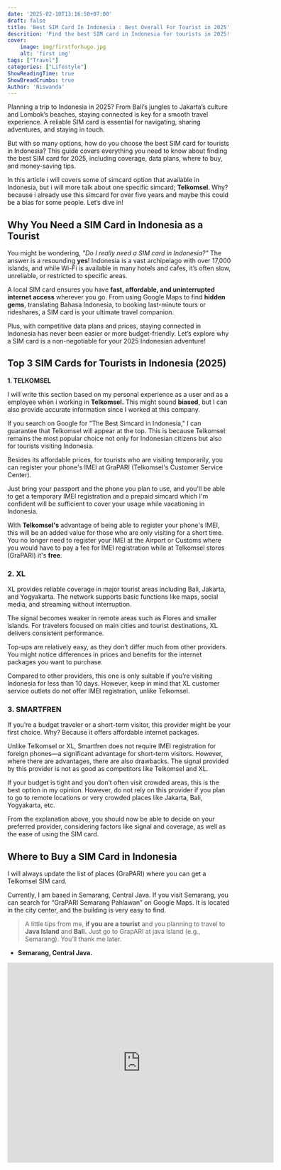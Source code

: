 ```yaml
---
date: '2025-02-10T13:16:50+07:00'
draft: false
title: 'Best SIM Card In Indonesia : Best Overall For Tourist in 2025'
descrition: 'Find the best SIM card in Indonesia for tourists in 2025! Compare prices, data plans, coverage, and tips to stay connected during your trip.'
cover: 
    image: img/firstforhugo.jpg
    alt: 'first img'
tags: ["Travel"]
categories: ["Lifestyle"]
ShowReadingTime: true
ShowBreadCrumbs: true
Author: 'Niswanda'
---
```

Planning a trip to Indonesia in 2025? From Bali’s jungles to Jakarta’s culture and Lombok’s beaches, staying connected is key for a smooth travel experience. A reliable SIM card is essential for navigating, sharing adventures, and staying in touch. 

But with so many options, how do you choose the best SIM card for tourists in Indonesia? This guide covers everything you need to know about finding the best SIM card for 2025, including coverage, data plans, where to buy, and money-saving tips. 

In this article i will covers some of simcard option that available in Indonesia, but i will more talk about one specific simcard; **Telkomsel**. Why? because i already use this simcard for over five years and maybe this could be a bias for some people. Let’s dive in!

## Why You Need a SIM Card in Indonesia as a Tourist

You might be wondering, *"Do I really need a SIM card in Indonesia?"* The answer is a resounding **yes**! Indonesia is a vast archipelago with over 17,000 islands, and while Wi-Fi is available in many hotels and cafes, it’s often slow, unreliable, or restricted to specific areas. 

A local SIM card ensures you have **fast, affordable, and uninterrupted internet access** wherever you go. From using Google Maps to find **hidden gems**, translating Bahasa Indonesia, to booking last-minute tours or rideshares, a SIM card is your ultimate travel companion. 

Plus, with competitive data plans and prices, staying connected in Indonesia has never been easier or more budget-friendly. Let’s explore why a SIM card is a non-negotiable for your 2025 Indonesian adventure!

## Top 3 SIM Cards for Tourists in Indonesia (2025)

**1. TELKOMSEL**

I will write this section based on my personal experience as a user and as a employee when i working in **Telkomsel.** This might sound **biased**, but I can also provide accurate information since I worked at this company.

If you search on Google for "The Best Simcard in Indonesia," I can guarantee that Telkomsel will appear at the top. This is because Telkomsel remains the most popular choice not only for Indonesian citizens but also for tourists visiting Indonesia.

Besides its affordable prices, for tourists who are visiting temporarily, you can register your phone's IMEI at GraPARI (Telkomsel's Customer Service Center).

Just bring your passport and the phone you plan to use, and you'll be able to get a temporary IMEI registration and a prepaid simcard which I'm confident will be sufficient to cover your usage while vacationing in Indonesia.

With **Telkomsel's** advantage of being able to register your phone's IMEI, this will be an added value for those who are only visiting for a short time. You no longer need to register your IMEI at the Airport or Customs where you would have to pay a fee for IMEI registration while at Telkomsel stores (GraPARI) it's **free**.

### **2. XL**

XL provides reliable coverage in major tourist areas including Bali, Jakarta, and Yogyakarta. The network supports basic functions like maps, social media, and streaming without interruption.

The signal becomes weaker in remote areas such as Flores and smaller islands. For travelers focused on main cities and tourist destinations, XL delivers consistent performance.

Top-ups are relatively easy, as they don’t differ much from other providers. You might notice differences in prices and benefits for the internet packages you want to purchase.

Compared to other providers, this one is only suitable if you’re visiting Indonesia for less than 10 days. However, keep in mind that XL customer service outlets do not offer IMEI registration, unlike Telkomsel.

### **3. SMARTFREN**

If you’re a budget traveler or a short-term visitor, this provider might be your first choice. Why? Because it offers affordable internet packages.

Unlike Telkomsel or XL, Smartfren does not require IMEI registration for foreign phones—a significant advantage for short-term visitors. However, where there are advantages, there are also drawbacks. The signal provided by this provider is not as good as competitors like Telkomsel and XL.

If your budget is tight and you don’t often visit crowded areas, this is the best option in my opinion. However, do not rely on this provider if you plan to go to remote locations or very crowded places like Jakarta, Bali, Yogyakarta, etc.

From the explanation above, you should now be able to decide on your preferred provider, considering factors like signal and coverage, as well as the ease of using the SIM card.
## Where to Buy a SIM Card in Indonesia

I will always update the list of places (GraPARI) where you can get a Telkomsel SIM card.

Currently, I am based in Semarang, Central Java. If you visit Semarang, you can search for “GraPARI Semarang Pahlawan” on Google Maps. It is located in the city center, and the building is very easy to find.

> A little tips from me, **if you are a tourist** and you planning to travel to **Java Island** and **Bali.** Just go to GrapARI at java island (e.g., Semarang).  You’ll thank me later.
>
- **Semarang, Central Java.**
<iframe src="https://www.google.com/maps/embed?pb=!1m18!1m12!1m3!1d3960.1265197809753!2d110.41907207483617!3d-6.994376993006701!2m3!1f0!2f0!3f0!3m2!1i1024!2i768!4f13.1!3m3!1m2!1s0x2e70f500673fe7af%3A0x83e2db43a62b4ccc!2sGraPARI%20Pahlawan%20Semarang!5e0!3m2!1sen!2sid!4v1740200060964!5m2!1sen!2sid" width="600" height="450" style="border:0;" allowfullscreen="" loading="lazy" referrerpolicy="no-referrer-when-downgrade"></iframe>

